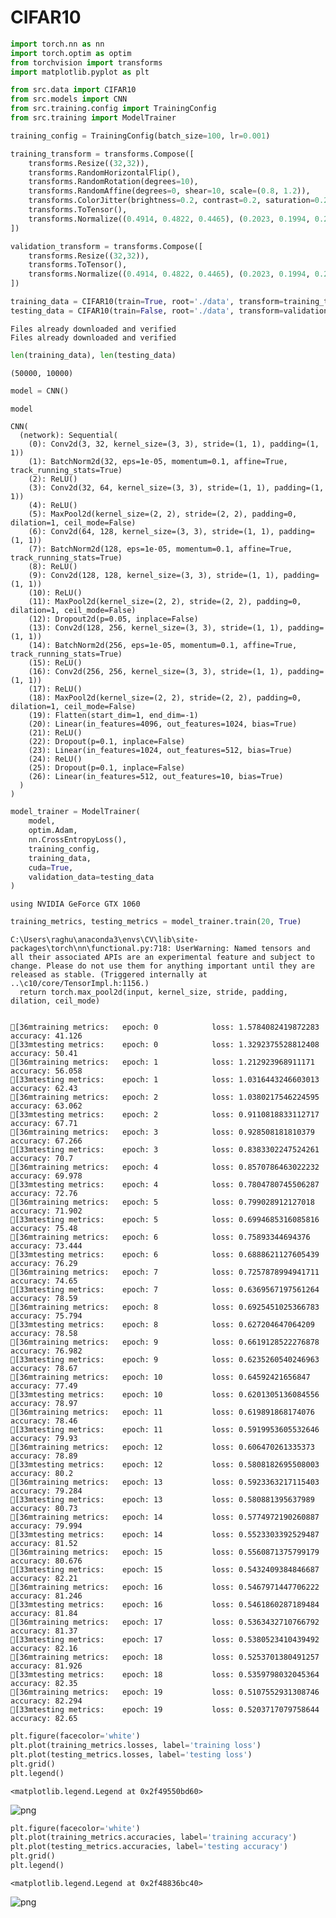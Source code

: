 # CIFAR10


```python
import torch.nn as nn
import torch.optim as optim
from torchvision import transforms
import matplotlib.pyplot as plt

from src.data import CIFAR10
from src.models import CNN
from src.training.config import TrainingConfig
from src.training import ModelTrainer
```


```python
training_config = TrainingConfig(batch_size=100, lr=0.001)
```


```python
training_transform = transforms.Compose([
    transforms.Resize((32,32)),
    transforms.RandomHorizontalFlip(),
    transforms.RandomRotation(degrees=10),
    transforms.RandomAffine(degrees=0, shear=10, scale=(0.8, 1.2)),
    transforms.ColorJitter(brightness=0.2, contrast=0.2, saturation=0.2),
    transforms.ToTensor(),
    transforms.Normalize((0.4914, 0.4822, 0.4465), (0.2023, 0.1994, 0.2010))
])

validation_transform = transforms.Compose([
    transforms.Resize((32,32)),
    transforms.ToTensor(),
    transforms.Normalize((0.4914, 0.4822, 0.4465), (0.2023, 0.1994, 0.2010))
])
```


```python
training_data = CIFAR10(train=True, root='./data', transform=training_transform)
testing_data = CIFAR10(train=False, root='./data', transform=validation_transform)
```

    Files already downloaded and verified
    Files already downloaded and verified
    


```python
len(training_data), len(testing_data)
```




    (50000, 10000)




```python
model = CNN()
```


```python
model
```




    CNN(
      (network): Sequential(
        (0): Conv2d(3, 32, kernel_size=(3, 3), stride=(1, 1), padding=(1, 1))
        (1): BatchNorm2d(32, eps=1e-05, momentum=0.1, affine=True, track_running_stats=True)
        (2): ReLU()
        (3): Conv2d(32, 64, kernel_size=(3, 3), stride=(1, 1), padding=(1, 1))
        (4): ReLU()
        (5): MaxPool2d(kernel_size=(2, 2), stride=(2, 2), padding=0, dilation=1, ceil_mode=False)
        (6): Conv2d(64, 128, kernel_size=(3, 3), stride=(1, 1), padding=(1, 1))
        (7): BatchNorm2d(128, eps=1e-05, momentum=0.1, affine=True, track_running_stats=True)
        (8): ReLU()
        (9): Conv2d(128, 128, kernel_size=(3, 3), stride=(1, 1), padding=(1, 1))
        (10): ReLU()
        (11): MaxPool2d(kernel_size=(2, 2), stride=(2, 2), padding=0, dilation=1, ceil_mode=False)
        (12): Dropout2d(p=0.05, inplace=False)
        (13): Conv2d(128, 256, kernel_size=(3, 3), stride=(1, 1), padding=(1, 1))
        (14): BatchNorm2d(256, eps=1e-05, momentum=0.1, affine=True, track_running_stats=True)
        (15): ReLU()
        (16): Conv2d(256, 256, kernel_size=(3, 3), stride=(1, 1), padding=(1, 1))
        (17): ReLU()
        (18): MaxPool2d(kernel_size=(2, 2), stride=(2, 2), padding=0, dilation=1, ceil_mode=False)
        (19): Flatten(start_dim=1, end_dim=-1)
        (20): Linear(in_features=4096, out_features=1024, bias=True)
        (21): ReLU()
        (22): Dropout(p=0.1, inplace=False)
        (23): Linear(in_features=1024, out_features=512, bias=True)
        (24): ReLU()
        (25): Dropout(p=0.1, inplace=False)
        (26): Linear(in_features=512, out_features=10, bias=True)
      )
    )




```python
model_trainer = ModelTrainer(
    model,
    optim.Adam,
    nn.CrossEntropyLoss(),
    training_config,
    training_data,
    cuda=True,
    validation_data=testing_data
)
```

    using NVIDIA GeForce GTX 1060
    


```python
training_metrics, testing_metrics = model_trainer.train(20, True)
```

    C:\Users\raghu\anaconda3\envs\CV\lib\site-packages\torch\nn\functional.py:718: UserWarning: Named tensors and all their associated APIs are an experimental feature and subject to change. Please do not use them for anything important until they are released as stable. (Triggered internally at  ..\c10/core/TensorImpl.h:1156.)
      return torch.max_pool2d(input, kernel_size, stride, padding, dilation, ceil_mode)
    

    [36mtraining metrics:   epoch: 0            loss: 1.5784082419872283      accuracy: 41.126              
    [33mtesting metrics:    epoch: 0            loss: 1.3292375528812408      accuracy: 50.41               
    [36mtraining metrics:   epoch: 1            loss: 1.212923968911171       accuracy: 56.058              
    [33mtesting metrics:    epoch: 1            loss: 1.0316443246603013      accuracy: 62.43               
    [36mtraining metrics:   epoch: 2            loss: 1.0380217546224595      accuracy: 63.062              
    [33mtesting metrics:    epoch: 2            loss: 0.9110818833112717      accuracy: 67.71               
    [36mtraining metrics:   epoch: 3            loss: 0.928508181810379       accuracy: 67.266              
    [33mtesting metrics:    epoch: 3            loss: 0.8383302247524261      accuracy: 70.7                
    [36mtraining metrics:   epoch: 4            loss: 0.8570786463022232      accuracy: 69.978              
    [33mtesting metrics:    epoch: 4            loss: 0.7804780745506287      accuracy: 72.76               
    [36mtraining metrics:   epoch: 5            loss: 0.799028912127018       accuracy: 71.902              
    [33mtesting metrics:    epoch: 5            loss: 0.6994685316085816      accuracy: 75.48               
    [36mtraining metrics:   epoch: 6            loss: 0.75893344694376        accuracy: 73.444              
    [33mtesting metrics:    epoch: 6            loss: 0.6888621127605439      accuracy: 76.29               
    [36mtraining metrics:   epoch: 7            loss: 0.7257878994941711      accuracy: 74.65               
    [33mtesting metrics:    epoch: 7            loss: 0.6369567197561264      accuracy: 78.59               
    [36mtraining metrics:   epoch: 8            loss: 0.6925451025366783      accuracy: 75.794              
    [33mtesting metrics:    epoch: 8            loss: 0.627204647064209       accuracy: 78.58               
    [36mtraining metrics:   epoch: 9            loss: 0.6619128522276878      accuracy: 76.982              
    [33mtesting metrics:    epoch: 9            loss: 0.6235260540246963      accuracy: 78.67               
    [36mtraining metrics:   epoch: 10           loss: 0.64592421656847        accuracy: 77.49               
    [33mtesting metrics:    epoch: 10           loss: 0.6201305136084556      accuracy: 78.97               
    [36mtraining metrics:   epoch: 11           loss: 0.619891868174076       accuracy: 78.46               
    [33mtesting metrics:    epoch: 11           loss: 0.5919953605532646      accuracy: 79.93               
    [36mtraining metrics:   epoch: 12           loss: 0.606470261335373       accuracy: 78.89               
    [33mtesting metrics:    epoch: 12           loss: 0.5808182695508003      accuracy: 80.2                
    [36mtraining metrics:   epoch: 13           loss: 0.5923363217115403      accuracy: 79.284              
    [33mtesting metrics:    epoch: 13           loss: 0.580881395637989       accuracy: 80.73               
    [36mtraining metrics:   epoch: 14           loss: 0.5774972190260887      accuracy: 79.994              
    [33mtesting metrics:    epoch: 14           loss: 0.5523303392529487      accuracy: 81.52               
    [36mtraining metrics:   epoch: 15           loss: 0.5560871375799179      accuracy: 80.676              
    [33mtesting metrics:    epoch: 15           loss: 0.5432409384846687      accuracy: 82.21               
    [36mtraining metrics:   epoch: 16           loss: 0.5467971447706222      accuracy: 81.246              
    [33mtesting metrics:    epoch: 16           loss: 0.5461860287189484      accuracy: 81.84               
    [36mtraining metrics:   epoch: 17           loss: 0.5363432710766792      accuracy: 81.37               
    [33mtesting metrics:    epoch: 17           loss: 0.5380523410439492      accuracy: 82.16               
    [36mtraining metrics:   epoch: 18           loss: 0.5253701380491257      accuracy: 81.926              
    [33mtesting metrics:    epoch: 18           loss: 0.5359798032045364      accuracy: 82.35               
    [36mtraining metrics:   epoch: 19           loss: 0.5107552931308746      accuracy: 82.294              
    [33mtesting metrics:    epoch: 19           loss: 0.5203717079758644      accuracy: 82.65               
    


```python
plt.figure(facecolor='white')
plt.plot(training_metrics.losses, label='training loss')
plt.plot(testing_metrics.losses, label='testing loss')
plt.grid()
plt.legend()
```




    <matplotlib.legend.Legend at 0x2f49550bd60>




    
![png](README_files/README_10_1.png)
    



```python
plt.figure(facecolor='white')
plt.plot(training_metrics.accuracies, label='training accuracy')
plt.plot(testing_metrics.accuracies, label='testing accuracy')
plt.grid()
plt.legend()
```




    <matplotlib.legend.Legend at 0x2f48836bc40>




    
![png](README_files/README_11_1.png)
    



```python

```
